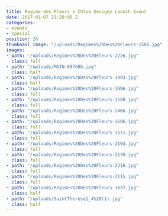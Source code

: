 ```yaml
---
title: Regime des Fleurs x Chloe Sevigny Launch Event
date: 2017-01-07 21:20:00 Z
categories:
- events
- special
position: 26
thumbnail_image: "/uploads/Regimes%20Des%20Fleurs-1586.jpg"
images:
- path: "/uploads/Regimes%20Des%20Fleurs-2226.jpg"
  class: full
- path: "/uploads/MAIN-607d8b.jpg"
  class: half
- path: "/uploads/Regimes%20Des%20Fleurs-1993.jpg"
  class: half
- path: "/uploads/Regimes%20Des%20Fleurs-1696.jpg"
  class: full
- path: "/uploads/Regimes%20Des%20Fleurs-1588.jpg"
  class: full
- path: "/uploads/Regimes%20Des%20Fleurs-2466.jpg"
  class: full
- path: "/uploads/Regimes%20Des%20Fleurs-1606.jpg"
  class: full
- path: "/uploads/Regimes%20Des%20Fleurs-1571.jpg"
  class: full
- path: "/uploads/Regimes%20Des%20Fleurs-2194.jpg"
  class: full
- path: "/uploads/Regimes%20Des%20Fleurs-2170.jpg"
  class: full
- path: "/uploads/Regimes%20Des%20Fleurs-2216.jpg"
  class: full
- path: "/uploads/Regimes%20Des%20Fleurs-2115.jpg"
  class: full
- path: "/uploads/Regimes%20Des%20Fleurs-1637.jpg"
  class: half
- path: "/uploads/SaintTherese1_4%20(1).jpg"
  class: half
---
```


